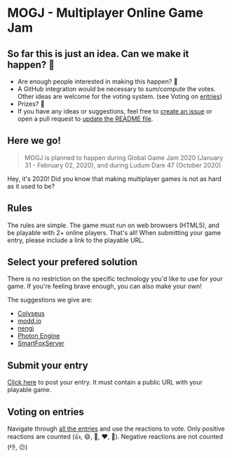 # MOGJ - Multiplayer Online Game Jam

## So far this is just an idea. Can we make it happen? 👀

- Are enough people interested in making this happen? 👀
- A GitHub integration would be necessary to sum/compute the votes. Other ideas are welcome for the voting system. (see Voting on [entries](#voting-on-entries))
- Prizes? 👀
- If you have any ideas or suggestions, feel free to [create an issue](/issues/new) or open a pull request to [update the README file](/edit/master/README.md).

## Here we go!

> MOGJ is planned to happen during Global Game Jam 2020 (January 31 - February 02, 2020), and during Ludum Dare 47 (October 2020)

Hey, it's 2020! Did you know that making multiplayer games is not as hard as it used to be?

## Rules

The rules are simple. The game must run on web browsers (HTML5), and be playable with 2+ online players. That's all! When submitting your game entry, please include a link to the playable URL.

## Select your prefered solution

There is no restriction on the specific technology you'd like to use for your game. If you're feeling brave enough, you can also make your own!

The suggestions we give are:

- [Colyseus](http://colyseus.io)
- [modd.io](https://www.modd.io)
- [nengi](https://github.com/timetocode/nengi)
- [Photon Engine](https://www.photonengine.com)
- [SmartFoxServer](https://www.smartfoxserver.com/)

## Submit your entry

[Click here](https://github.com/colyseus/mogj/issues/new) to post your entry. It must contain a public URL with your playable game.

## Voting on entries

Navigate through [all the entries](/q=is%3Aissue+is%3Aopen+2020+Entry) and use the reactions to vote. Only positive reactions are counted (👍, 😄, 🎉, ❤️, 👀). Negative reactions are not counted (👎, 😕)